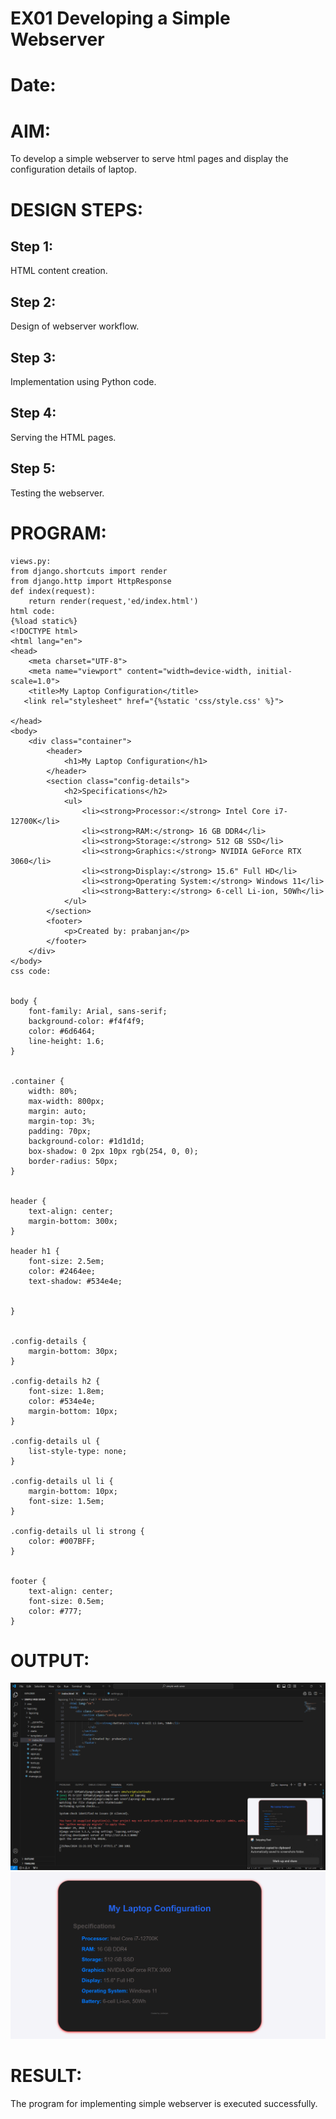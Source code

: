 # EX01 Developing a Simple Webserver

# Date:
# AIM:
To develop a simple webserver to serve html pages and display the configuration details of laptop.

# DESIGN STEPS:
## Step 1:
HTML content creation.

## Step 2:
Design of webserver workflow.

## Step 3:
Implementation using Python code.

## Step 4:
Serving the HTML pages.

## Step 5:
Testing the webserver.

# PROGRAM:
```
views.py:
from django.shortcuts import render
from django.http import HttpResponse
def index(request):
    return render(request,'ed/index.html')
html code:
{%load static%}
<!DOCTYPE html>
<html lang="en">
<head>
    <meta charset="UTF-8">
    <meta name="viewport" content="width=device-width, initial-scale=1.0">
    <title>My Laptop Configuration</title>
   <link rel="stylesheet" href="{%static 'css/style.css' %}">
    
</head>
<body>
    <div class="container">
        <header>
            <h1>My Laptop Configuration</h1>
        </header>
        <section class="config-details">
            <h2>Specifications</h2>
            <ul>
                <li><strong>Processor:</strong> Intel Core i7-12700K</li>
                <li><strong>RAM:</strong> 16 GB DDR4</li>
                <li><strong>Storage:</strong> 512 GB SSD</li>
                <li><strong>Graphics:</strong> NVIDIA GeForce RTX 3060</li>
                <li><strong>Display:</strong> 15.6" Full HD</li>
                <li><strong>Operating System:</strong> Windows 11</li>
                <li><strong>Battery:</strong> 6-cell Li-ion, 50Wh</li>
            </ul>
        </section>
        <footer>
            <p>Created by: prabanjan</p>
        </footer>
    </div>
</body>
css code:


body {
    font-family: Arial, sans-serif;
    background-color: #f4f4f9;
    color: #6d6464;
    line-height: 1.6;
}


.container {
    width: 80%;
    max-width: 800px;
    margin: auto;
    margin-top: 3%;
    padding: 70px;
    background-color: #1d1d1d;
    box-shadow: 0 2px 10px rgb(254, 0, 0);
    border-radius: 50px;
}


header {
    text-align: center;
    margin-bottom: 300x;
}

header h1 {
    font-size: 2.5em;
    color: #2464ee;
    text-shadow: #534e4e;
    
    
}


.config-details {
    margin-bottom: 30px;
}

.config-details h2 {
    font-size: 1.8em;
    color: #534e4e;
    margin-bottom: 10px;
}

.config-details ul {
    list-style-type: none;
}

.config-details ul li {
    margin-bottom: 10px;
    font-size: 1.5em;
}

.config-details ul li strong {
    color: #007BFF;
}


footer {
    text-align: center;
    font-size: 0.5em;
    color: #777;
}
```

# OUTPUT:
![alt text](<Screenshot 2024-11-29 112147.png>)
![alt text](<Screenshot 2024-11-29 112137.png>)
# RESULT:
The program for implementing simple webserver is executed successfully.
